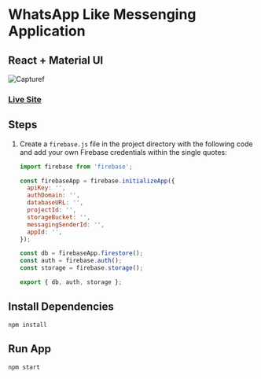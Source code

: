# WhatsApp Like Messenging Application

## React + Material UI

![Capturef](https://github.com/zulfiqar313/messaging-application/assets/69974518/e893b4b6-70d3-41bd-b6b0-c7d510a7a0e8)


### [Live Site](https://whatsapp-3bdd3.firebaseapp.com/)

## Steps

1. Create a `firebase.js` file in the project directory with the following code and add your own Firebase credentials within the single quotes:

   ```javascript
   import firebase from 'firebase';

   const firebaseApp = firebase.initializeApp({
     apiKey: '',
     authDomain: '',
     databaseURL: '',
     projectId: '',
     storageBucket: '',
     messagingSenderId: '',
     appId: '',
   });

   const db = firebaseApp.firestore();
   const auth = firebase.auth();
   const storage = firebase.storage();

   export { db, auth, storage };

## Install Dependencies
```
npm install
```

## Run App
```
npm start
```

